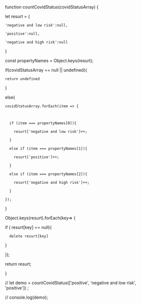 function countCovidStatus(covidStatusArray) {

  let resurt = {

    'negative and low risk':null,

    'positive':null,

    'negative and high risk':null

  }

  const propertyNames = Object.keys(resurt);

  if(covidStatusArray == null || undefined){

    return undefined

  }

  else{

    covidStatusArray.forEach(item => {

      

      if (item === propertyNames[0]){

        resurt['negative and low risk']++;

      }

      else if (item === propertyNames[1]){

        resurt['positive']++;

      }

      else if (item === propertyNames[2]){

        resurt['negative and high risk']++;

      }

    });

  }

Object.keys(resurt).forEach(key=> {

 if ( resurt[key] == null){

      delete resurt[key]

 }

});

  return resurt;

}

// let demo =  countCovidStatus(['positive', 'negative and low risk', 'positive']) ;

// console.log(demo);
